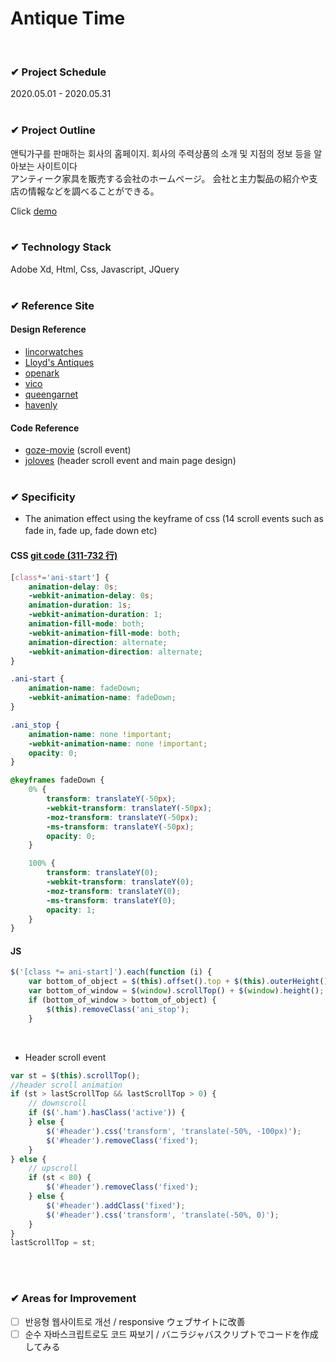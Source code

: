 # Antique Time

<br>

### ✔ Project Schedule

2020.05.01 - 2020.05.31
<br><br>

### ✔ Project Outline

앤틱가구를 판매하는 회사의 홈페이지.
회사의 주력상품의 소개 및 지점의 정보 등을 알아보는 사이트이다<br>
アンティーク家具を販売する会社のホームページ。
会社と主力製品の紹介や支店の情報などを調べることができる。

Click [demo](https://lshyun730.github.io/antique-time/index.html)
<br><br>

### ✔ Technology Stack

Adobe Xd, Html, Css, Javascript, JQuery
<br><br>

### ✔ Reference Site

#### Design Reference

-   [lincorwatches](https://lincorwatches.com/en/)
-   [Lloyd's Antiques](https://www.lloyds.co.jp/)
-   [openark](https://openark.or.jp/)
-   [vico](https://vico-co.jp/)
-   [queengarnet](https://www.queengarnet.com/)
-   [havenly](https://havenly.com/)

#### Code Reference

-   [goze-movie](https://goze-movie.com/) (scroll event)
-   [joloves](https://www.joloves.com/) (header scroll event and main page design)
    <br><br>

### ✔ Specificity

-   The animation effect using the keyframe of css (14 scroll events such as fade in, fade up, fade down etc)　<br>

#### CSS [git code (311-732 行)](https://github.com/lshyun730/antique-time/blob/main/css/common.css)

```css
[class*='ani-start'] {
    animation-delay: 0s;
    -webkit-animation-delay: 0s;
    animation-duration: 1s;
    -webkit-animation-duration: 1;
    animation-fill-mode: both;
    -webkit-animation-fill-mode: both;
    animation-direction: alternate;
    -webkit-animation-direction: alternate;
}

.ani-start {
    animation-name: fadeDown;
    -webkit-animation-name: fadeDown;
}

.ani_stop {
    animation-name: none !important;
    -webkit-animation-name: none !important;
    opacity: 0;
}

@keyframes fadeDown {
    0% {
        transform: translateY(-50px);
        -webkit-transform: translateY(-50px);
        -moz-transform: translateY(-50px);
        -ms-transform: translateY(-50px);
        opacity: 0;
    }

    100% {
        transform: translateY(0);
        -webkit-transform: translateY(0);
        -moz-transform: translateY(0);
        -ms-transform: translateY(0);
        opacity: 1;
    }
}
```

#### JS

```js
$('[class *= ani-start]').each(function (i) {
    var bottom_of_object = $(this).offset().top + $(this).outerHeight() * .3;
    var bottom_of_window = $(window).scrollTop() + $(window).height();
    if (bottom_of_window > bottom_of_object) {
        $(this).removeClass('ani_stop');
    }
```

<br>

-   Header scroll event

```js
var st = $(this).scrollTop();
//header scroll animation
if (st > lastScrollTop && lastScrollTop > 0) {
    // downscroll
    if ($('.ham').hasClass('active')) {
    } else {
        $('#header').css('transform', 'translate(-50%, -100px)');
        $('#header').removeClass('fixed');
    }
} else {
    // upscroll
    if (st < 80) {
        $('#header').removeClass('fixed');
    } else {
        $('#header').addClass('fixed');
        $('#header').css('transform', 'translate(-50%, 0)');
    }
}
lastScrollTop = st;
```

<br><br>

### ✔ Areas for Improvement

-   [ ] 반응형 웹사이트로 개선 / responsive ウェブサイトに改善
-   [ ] 순수 자바스크립트로도 코드 짜보기 / バニラジャバスクリプトでコードを作成してみる

<br><br>
<br><br>
